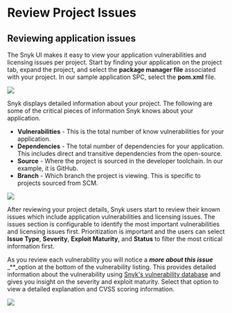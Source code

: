 # Review Project Issues

## Reviewing application issues

The Snyk UI makes it easy to view your application vulnerabilities and licensing issues per project. Start by finding your application on the project tab, expand the project, and select the **package manager file** associated with your project. In our sample application SPC, select the **pom.xml** file.

![](https://github.com/snyk/user-docs/tree/0874305e3aea1ea3c57b0398879776ac062b3479/.gitbook/assets/screen-shot-2020-08-21-at-4.43.05-pm.png)

Snyk displays detailed information about your project. The following are some of the critical pieces of information Snyk knows about your application.

* **Vulnerabilities** - This is the total number of know vulnerabilities for your application.
* **Dependencies** - The total number of dependencies for your application. This includes direct and transitive dependencies from the open-source. 
* **Source** - Where the project is sourced in the developer toolchain. In our example, it is GitHub.
* **Branch** - Which branch the project is viewing. This is specific to projects sourced from SCM.

![](https://github.com/snyk/user-docs/tree/0874305e3aea1ea3c57b0398879776ac062b3479/.gitbook/assets/screen-shot-2020-08-21-at-4.48.13-pm.png)

After reviewing your project details, Snyk users start to review their known issues which include application vulnerabilities and licensing issues. The issues section is configurable to identify the most important vulnerabilities and licensing issues first. Prioritization is important and the users can select **Issue Type**, **Severity**, **Exploit Maturity**, and **Status** to filter the most critical information first.

As you review each vulnerability you will notice a _**more about this issue**_ _\*\*_option at the bottom of the vulnerability listing. This provides detailed information about the vulnerability using [Snyk's vulnerability database](https://snyk.io/product/vulnerability-database/) and gives you insight on the severity and exploit maturity. Select that option to view a detailed explanation and CVSS scoring information.

![](https://github.com/snyk/user-docs/tree/0874305e3aea1ea3c57b0398879776ac062b3479/.gitbook/assets/screen-shot-2020-08-21-at-4.47.15-pm.png)

